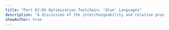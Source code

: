 ```yaml
---
title: "Part 02:05 Optimization Toolchain: 'Glue' Languages"
description: "A discussion of the interchangeability and relative pros and cons of various popular scripting and general languages used to 'glue' optimization application components together, and implement app logic."
showAuthor: true
---
```



